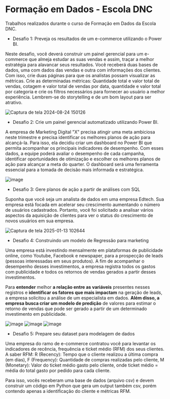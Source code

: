 # Formação em Dados - Escola DNC
Trabalhos realizados durante o curso de Formação em Dados da Escola DNC.

-  Desafio 1: Preveja os resultados de um e-commerce utilizando o Power BI.

Neste desafio, você deverá construir um painel gerencial para um e-commerce que almeja estudar as suas vendas e assim, traçar a melhor estratégia para alavancar seus resultados. Você receberá duas bases de dados, uma com dados das vendas e outra com informações dos clientes. Com isso, crie duas páginas para que os analistas possam visualizar as métricas. Crie as determinadas métricas: Quantidade total e valor total de vendas, cotagem e valor total de vendas por data, quantidade e valor total por categoria e crie os filtros necessários para fornecer ao usuário a melhor experiência. Lembrem-se do storytelling e de um bom layout para ser atrativo.

![Captura de tela 2024-08-24 150126](https://github.com/user-attachments/assets/489eb13b-c11a-4e53-9aa9-a593507dcfd3)

-  Desafio 2: Crie um painel gerencial automatizado utilizando Power BI.

A empresa de Marketing Digital "X" precisa atingir uma meta ambiciosa neste trimestre e precisa identificar os melhores planos de ação para alcançá-la. Para isso, ela decidiu criar um dashboard no Power BI que permita acompanhar os principais indicadores de desempenho. Com esses dados, a equipe poderá avaliar o desempenho de cada campanha, identificar oportunidades de otimização e escolher os melhores planos de ação para alcançar a meta do quarter. O dashboard será uma ferramenta essencial para a tomada de decisão mais informada e estratégica.

![image](https://github.com/user-attachments/assets/fc4ed17e-7249-4173-a8ea-1375883f921a)

-  Desafio 3: Gere planos de ação a partir de análises com SQL

Suponha que você seja um analista de dados em uma empresa Edtech. Sua empresa está focada em acelerar seu crescimento aumentando o número de usuários cadastrados.
Portanto, você foi solicitado a analisar vários aspectos da aquisição de clientes para ver o status do crescimento de novos usuários em sua empresa.

![Captura de tela 2025-01-13 102644](https://github.com/user-attachments/assets/f6776f0f-8321-42ec-bf31-b1e055191680)

-  Desafio 4: Construindo um modelo de Regressão para marketing

Uma empresa está investindo mensalmente em plataformas de publicidade online, como Youtube, Facebook e newspaper, para a prospecção de leads (pessoas interessadas em seus produtos). A fim de acompanhar o desempenho desses investimentos, a empresa registra todos os gastos com publicidade e todos os retornos de vendas gerados a partir desses investimentos.

Para **entender** melhor **a relação entre as variáveis** presentes nesses registros e **identificar os fatores que mais impactam** na geração de leads, a empresa solicitou a análise de um especialista em dados. **Além disso, a empresa busca criar um modelo de predição** de valores para estimar o retorno de vendas que pode ser gerado a partir de um determinado investimento em publicidade.

![image](https://github.com/user-attachments/assets/54855bf4-fdce-41b3-8b2c-c0dffbe76c99) ![image](https://github.com/user-attachments/assets/249de4bc-70d7-49dc-83bf-50f002a90f34) ![image](https://github.com/user-attachments/assets/58db978d-1c99-42f4-86b3-59731b8a362a)

-  Desafio 5: Prepare seu dataset para modelagem de dados

Uma empresa do ramo de e-commerce contratou você para levantar os indicadores de recência, frequência e ticket médio (RFM) dos seus clientes. A saber RFM: R (Recency): Tempo que o cliente realizou a última compra (em dias), F (Frequency): Quantidade de compras realizadas pelo cliente, M (Monetary): Valor do ticket médio gasto pelo cliente, onde ticket médio = média do total gasto por pedido para cada cliente.

Para isso, vocês receberam uma base de dados (arquivo csv) e devem construir um código em Python que gera um output também csv, porém contendo apenas a identificação do cliente e métricas RFM.




